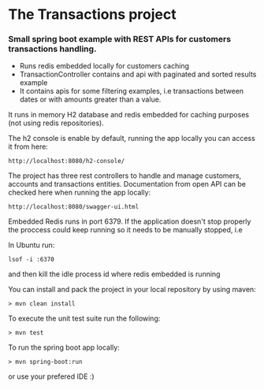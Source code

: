 # The Transactions project

### Small spring boot example with REST APIs for customers transactions handling.

* Runs redis embedded locally for customers caching
* TransactionController contains and api with paginated and sorted results example
* It contains apis for some filtering examples, i.e transactions between dates or with amounts greater than a value.

It runs in memory H2 database and redis embedded for caching purposes (not using redis repositories).

The h2 console is enable by default, running the app locally you can access it from here:

```
http://localhost:8080/h2-console/
```

The project has three rest controllers to handle and manage customers, accounts and transactions entities. Documentation from open API can be checked here when
running the app locally:

```
http://localhost:8080/swagger-ui.html
```

Embedded Redis runs in port 6379. If the application doesn't stop properly the proccess could keep running so it needs to be manually stopped, i.e

In Ubuntu run:

```
lsof -i :6370
```
and then kill the idle process id where redis embedded is running


You can install and pack the project in your local repository by using maven:
```
> mvn clean install
```

To execute the unit test suite run the following:
```
> mvn test
```

To run the spring boot app locally:
```
> mvn spring-boot:run
```
or use your prefered IDE :)

